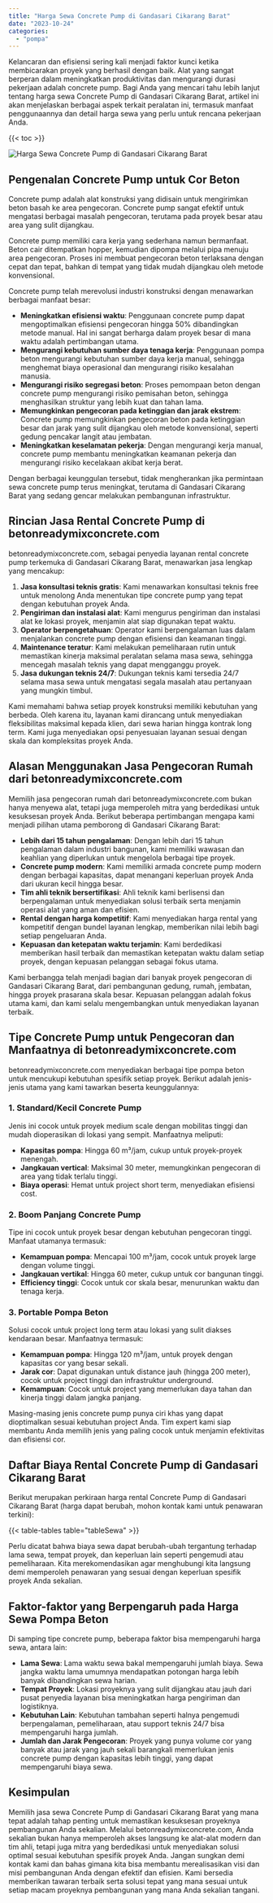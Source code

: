 ```yaml
---
title: "Harga Sewa Concrete Pump di Gandasari Cikarang Barat"
date: "2023-10-24"
categories: 
  - "pompa"
---
```


Kelancaran dan efisiensi sering kali menjadi faktor kunci ketika membicarakan proyek yang berhasil dengan baik. Alat yang sangat berperan dalam meningkatkan produktivitas dan mengurangi durasi pekerjaan adalah concrete pump. Bagi Anda yang mencari tahu lebih lanjut tentang harga sewa Concrete Pump di Gandasari Cikarang Barat, artikel ini akan menjelaskan berbagai aspek terkait peralatan ini, termasuk manfaat penggunaannya dan detail harga sewa yang perlu untuk rencana pekerjaan Anda.

{{< toc >}}

![Harga Sewa Concrete Pump di Gandasari Cikarang Barat](https://betoncor8.github.io/pump/concrete-pump%20(9).png)

## Pengenalan Concrete Pump untuk Cor Beton

Concrete pump adalah alat konstruksi yang didisain untuk mengirimkan beton basah ke area pengecoran. Concrete pump sangat efektif untuk mengatasi berbagai masalah pengecoran, terutama pada proyek besar atau area yang sulit dijangkau.

Concrete pump memiliki cara kerja yang sederhana namun bermanfaat. Beton cair ditempatkan hopper, kemudian dipompa melalui pipa menuju area pengecoran. Proses ini membuat pengecoran beton terlaksana dengan cepat dan tepat, bahkan di tempat yang tidak mudah dijangkau oleh metode konvensional.

Concrete pump telah merevolusi industri konstruksi dengan menawarkan berbagai manfaat besar:

- **Meningkatkan efisiensi waktu**: Penggunaan concrete pump dapat mengoptimalkan efisiensi pengecoran hingga 50% dibandingkan metode manual. Hal ini sangat berharga dalam proyek besar di mana waktu adalah pertimbangan utama.
- **Mengurangi kebutuhan sumber daya tenaga kerja**: Penggunaan pompa beton mengurangi kebutuhan sumber daya kerja manual, sehingga menghemat biaya operasional dan mengurangi risiko kesalahan manusia.
- **Mengurangi risiko segregasi beton**: Proses pemompaan beton dengan concrete pump mengurangi risiko pemisahan beton, sehingga menghasilkan struktur yang lebih kuat dan tahan lama.
- **Memungkinkan pengecoran pada ketinggian dan jarak ekstrem**: Concrete pump memungkinkan pengecoran beton pada ketinggian besar dan jarak yang sulit dijangkau oleh metode konvensional, seperti gedung pencakar langit atau jembatan.
- **Meningkatkan keselamatan pekerja**: Dengan mengurangi kerja manual, concrete pump membantu meningkatkan keamanan pekerja dan mengurangi risiko kecelakaan akibat kerja berat.

Dengan berbagai keunggulan tersebut, tidak mengherankan jika permintaan sewa concrete pump terus meningkat, terutama di Gandasari Cikarang Barat yang sedang gencar melakukan pembangunan infrastruktur.

## Rincian Jasa Rental Concrete Pump di betonreadymixconcrete.com

betonreadymixconcrete.com, sebagai penyedia layanan rental concrete pump terkemuka di Gandasari Cikarang Barat, menawarkan jasa lengkap yang mencakup:

1. **Jasa konsultasi teknis gratis**: Kami menawarkan konsultasi teknis free untuk menolong Anda menentukan tipe concrete pump yang tepat dengan kebutuhan proyek Anda.
2. **Pengiriman dan instalasi alat**: Kami mengurus pengiriman dan instalasi alat ke lokasi proyek, menjamin alat siap digunakan tepat waktu.
3. **Operator berpengetahuan**: Operator kami berpengalaman luas dalam menjalankan concrete pump dengan efisiensi dan keamanan tinggi.
4. **Maintenance teratur**: Kami melakukan pemeliharaan rutin untuk memastikan kinerja maksimal peralatan selama masa sewa, sehingga mencegah masalah teknis yang dapat mengganggu proyek.
5. **Jasa dukungan teknis 24/7**: Dukungan teknis kami tersedia 24/7 selama masa sewa untuk mengatasi segala masalah atau pertanyaan yang mungkin timbul.

Kami memahami bahwa setiap proyek konstruksi memiliki kebutuhan yang berbeda. Oleh karena itu, layanan kami dirancang untuk menyediakan fleksibilitas maksimal kepada klien, dari sewa harian hingga kontrak long term. Kami juga menyediakan opsi penyesuaian layanan sesuai dengan skala dan kompleksitas proyek Anda.

## Alasan Menggunakan Jasa Pengecoran Rumah dari betonreadymixconcrete.com

Memilih jasa pengecoran rumah dari betonreadymixconcrete.com bukan hanya menyewa alat, tetapi juga memperoleh mitra yang berdedikasi untuk kesuksesan proyek Anda. Berikut beberapa pertimbangan mengapa kami menjadi pilihan utama pemborong di Gandasari Cikarang Barat:

- **Lebih dari 15 tahun pengalaman**: Dengan lebih dari 15 tahun pengalaman dalam industri bangunan, kami memiliki wawasan dan keahlian yang diperlukan untuk mengelola berbagai tipe proyek.
- **Concrete pump modern**: Kami memiliki armada concrete pump modern dengan berbagai kapasitas, dapat menangani keperluan proyek Anda dari ukuran kecil hingga besar.
- **Tim ahli teknik bersertifikasi**: Ahli teknik kami berlisensi dan berpengalaman untuk menyediakan solusi terbaik serta menjamin operasi alat yang aman dan efisien.
- **Rental dengan harga kompetitif**: Kami menyediakan harga rental yang kompetitif dengan bundel layanan lengkap, memberikan nilai lebih bagi setiap pengeluaran Anda.
- **Kepuasan dan ketepatan waktu terjamin**: Kami berdedikasi memberikan hasil terbaik dan memastikan ketepatan waktu dalam setiap proyek, dengan kepuasan pelanggan sebagai fokus utama.

Kami berbangga telah menjadi bagian dari banyak proyek pengecoran di Gandasari Cikarang Barat, dari pembangunan gedung, rumah, jembatan, hingga proyek prasarana skala besar. Kepuasan pelanggan adalah fokus utama kami, dan kami selalu mengembangkan untuk menyediakan layanan terbaik.

## Tipe Concrete Pump untuk Pengecoran dan Manfaatnya di betonreadymixconcrete.com

betonreadymixconcrete.com menyediakan berbagai tipe pompa beton untuk mencukupi kebutuhan spesifik setiap proyek. Berikut adalah jenis-jenis utama yang kami tawarkan beserta keunggulannya:

### 1\. Standard/Kecil Concrete Pump

Jenis ini cocok untuk proyek medium scale dengan mobilitas tinggi dan mudah dioperasikan di lokasi yang sempit. Manfaatnya meliputi:

- **Kapasitas pompa**: Hingga 60 m³/jam, cukup untuk proyek-proyek menengah.
- **Jangkauan vertical**: Maksimal 30 meter, memungkinkan pengecoran di area yang tidak terlalu tinggi.
- **Biaya operasi**: Hemat untuk project short term, menyediakan efisiensi cost.

### 2\. Boom Panjang Concrete Pump

Tipe ini cocok untuk proyek besar dengan kebutuhan pengecoran tinggi. Manfaat utamanya termasuk:

- **Kemampuan pompa**: Mencapai 100 m³/jam, cocok untuk proyek large dengan volume tinggi.
- **Jangkauan vertikal**: Hingga 60 meter, cukup untuk cor bangunan tinggi.
- **Efficiency tinggi**: Cocok untuk cor skala besar, menurunkan waktu dan tenaga kerja.

### 3\. Portable Pompa Beton

Solusi cocok untuk project long term atau lokasi yang sulit diakses kendaraan besar. Manfaatnya termasuk:

- **Kemampuan pompa**: Hingga 120 m³/jam, untuk proyek dengan kapasitas cor yang besar sekali.
- **Jarak cor**: Dapat digunakan untuk distance jauh (hingga 200 meter), cocok untuk project tinggi dan infrastruktur underground.
- **Kemampuan**: Cocok untuk project yang memerlukan daya tahan dan kinerja tinggi dalam jangka panjang.

Masing-masing jenis concrete pump punya ciri khas yang dapat dioptimalkan sesuai kebutuhan project Anda. Tim expert kami siap membantu Anda memilih jenis yang paling cocok untuk menjamin efektivitas dan efisiensi cor.

## Daftar Biaya Rental Concrete Pump di Gandasari Cikarang Barat

Berikut merupakan perkiraan harga rental Concrete Pump di Gandasari Cikarang Barat (harga dapat berubah, mohon kontak kami untuk penawaran terkini):

{{< table-tables table="tableSewa" >}}

Perlu dicatat bahwa biaya sewa dapat berubah-ubah tergantung terhadap lama sewa, tempat proyek, dan keperluan lain seperti pengemudi atau pemeliharaan. Kita merekomendasikan agar menghubungi kita langsung demi memperoleh penawaran yang sesuai dengan keperluan spesifik proyek Anda sekalian.

## Faktor-faktor yang Berpengaruh pada Harga Sewa Pompa Beton

Di samping tipe concrete pump, beberapa faktor bisa mempengaruhi harga sewa, antara lain:

- **Lama Sewa**: Lama waktu sewa bakal mempengaruhi jumlah biaya. Sewa jangka waktu lama umumnya mendapatkan potongan harga lebih banyak dibandingkan sewa harian.
- **Tempat Proyek**: Lokasi proyeknya yang sulit dijangkau atau jauh dari pusat penyedia layanan bisa meningkatkan harga pengiriman dan logistiknya.
- **Kebutuhan Lain**: Kebutuhan tambahan seperti halnya pengemudi berpengalaman, pemeliharaan, atau support teknis 24/7 bisa mempengaruhi harga jumlah.
- **Jumlah dan Jarak Pengecoran**: Proyek yang punya volume cor yang banyak atau jarak yang jauh sekali barangkali memerlukan jenis concrete pump dengan kapasitas lebih tinggi, yang dapat mempengaruhi biaya sewa.

## Kesimpulan

Memilih jasa sewa Concrete Pump di Gandasari Cikarang Barat yang mana tepat adalah tahap penting untuk memastikan kesuksesan proyeknya pembangunan Anda sekalian. Melalui betonreadymixconcrete.com, Anda sekalian bukan hanya memperoleh akses langsung ke alat-alat modern dan tim ahli, tetapi juga mitra yang berdedikasi untuk menyediakan solusi optimal sesuai kebutuhan spesifik proyek Anda. Jangan sungkan demi kontak kami dan bahas gimana kita bisa membantu merealisasikan visi dan misi pembangunan Anda dengan efektif dan efisien. Kami bersedia memberikan tawaran terbaik serta solusi tepat yang mana sesuai untuk setiap macam proyeknya pembangunan yang mana Anda sekalian tangani.
